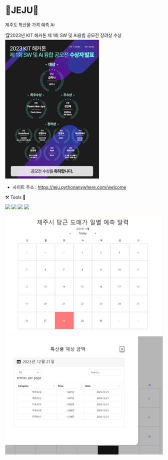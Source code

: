 # 🍊JEJU🥕
제주도 특산물 가격 예측 Ai

🏆2023년 KIT 해커톤 제 1회 SW 및 Ai융합 공모전 장려상 수상
<img src="공모전 수상내역.png" width = "300">
- 사이트 주소 : https://jeju.pythonanywhere.com/welcome


⚒️ Tools 🔧


<p>
<img src="https://img.shields.io/badge/PyCham-forestgreen?style=plastic&logo=PyCham&logoColor=000000"/>
<img src="https://img.shields.io/badge/Jupyter Notebook-orangered?style=plastic&logo=Jupyter&logoColor=F37626"/>
<img src="https://img.shields.io/badge/Tableau Public-royalblue?style=plastic&logo=Tableau&logoColor=E97627"/>
<img src="https://img.shields.io/badge/GitHub-rebeccapurple?style=plastic&logo=GitHub&logoColor=181717"/>
</p>


<img src="도매가 가격 달력 이미지.png">
<img src="특산품 예상 금액 이미지.png">
